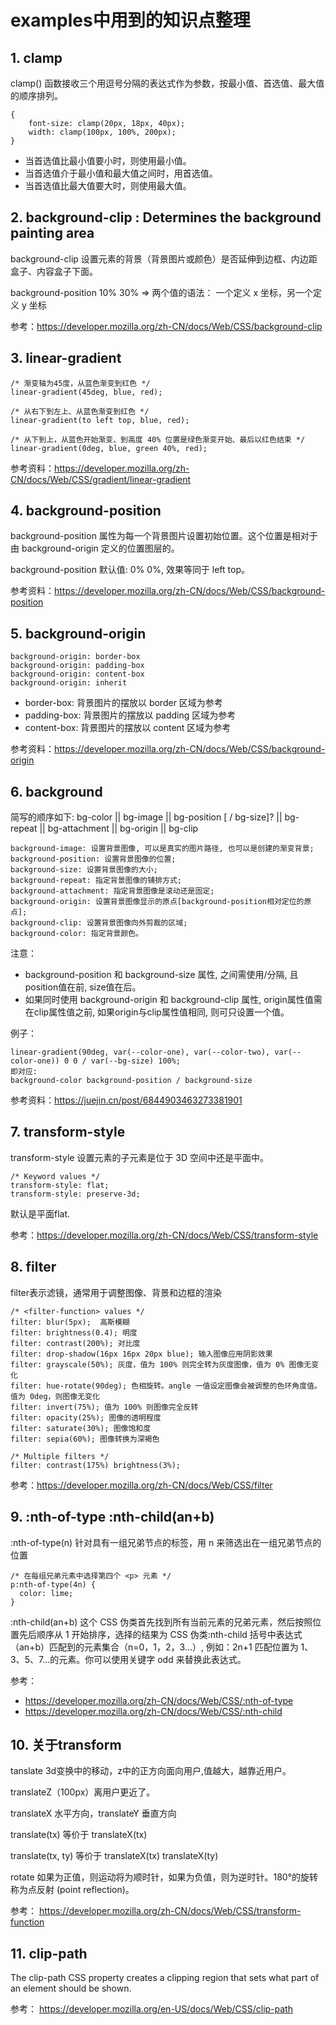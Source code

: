 # examples中用到的知识点整理
## 1. clamp
clamp() 函数接收三个用逗号分隔的表达式作为参数，按最小值、首选值、最大值的顺序排列。
```
{
    font-size: clamp(20px, 18px, 40px); 
    width: clamp(100px, 100%, 200px);
}
```
- 当首选值比最小值要小时，则使用最小值。
- 当首选值介于最小值和最大值之间时，用首选值。
- 当首选值比最大值要大时，则使用最大值。

## 2. background-clip : Determines the background painting area
background-clip  设置元素的背景（背景图片或颜色）是否延伸到边框、内边距盒子、内容盒子下面。

background-position 10% 30% => 两个值的语法： 一个定义 x 坐标，另一个定义 y 坐标

参考：https://developer.mozilla.org/zh-CN/docs/Web/CSS/background-clip

## 3. linear-gradient
```
/* 渐变轴为45度，从蓝色渐变到红色 */
linear-gradient(45deg, blue, red);

/* 从右下到左上、从蓝色渐变到红色 */
linear-gradient(to left top, blue, red);

/* 从下到上，从蓝色开始渐变、到高度 40% 位置是绿色渐变开始、最后以红色结束 */
linear-gradient(0deg, blue, green 40%, red);
```

参考资料：https://developer.mozilla.org/zh-CN/docs/Web/CSS/gradient/linear-gradient

## 4. background-position 
background-position  属性为每一个背景图片设置初始位置。这个位置是相对于由 background-origin 定义的位置图层的。

background-position 默认值: 0% 0%, 效果等同于 left top。

参考资料：https://developer.mozilla.org/zh-CN/docs/Web/CSS/background-position

## 5. background-origin
```
background-origin: border-box
background-origin: padding-box
background-origin: content-box
background-origin: inherit
```
- border-box: 背景图片的摆放以 border 区域为参考
- padding-box: 背景图片的摆放以 padding 区域为参考
- content-box: 背景图片的摆放以 content 区域为参考

参考资料：https://developer.mozilla.org/zh-CN/docs/Web/CSS/background-origin

## 6. background
简写的顺序如下: bg-color || bg-image || bg-position [ / bg-size]? || bg-repeat || bg-attachment || bg-origin || bg-clip

```
background-image: 设置背景图像, 可以是真实的图片路径, 也可以是创建的渐变背景;
background-position: 设置背景图像的位置;
background-size: 设置背景图像的大小;
background-repeat: 指定背景图像的铺排方式;
background-attachment: 指定背景图像是滚动还是固定;
background-origin: 设置背景图像显示的原点[background-position相对定位的原点];
background-clip: 设置背景图像向外剪裁的区域;
background-color: 指定背景颜色。
```

注意：
- background-position 和 background-size 属性, 之间需使用/分隔, 且position值在前, size值在后。
- 如果同时使用 background-origin 和 background-clip 属性, origin属性值需在clip属性值之前, 如果origin与clip属性值相同, 则可只设置一个值。

例子：
```
linear-gradient(90deg, var(--color-one), var(--color-two), var(--color-one)) 0 0 / var(--bg-size) 100%;
即对应: 
background-color background-position / background-size
```

参考资料：https://juejin.cn/post/6844903463273381901

## 7. transform-style
transform-style 设置元素的子元素是位于 3D 空间中还是平面中。
```
/* Keyword values */
transform-style: flat;
transform-style: preserve-3d;
```
默认是平面flat.

参考：https://developer.mozilla.org/zh-CN/docs/Web/CSS/transform-style


## 8. filter
filter表示滤镜，通常用于调整图像、背景和边框的渲染

```
/* <filter-function> values */
filter: blur(5px);  高斯模糊
filter: brightness(0.4); 明度
filter: contrast(200%); 对比度
filter: drop-shadow(16px 16px 20px blue); 输入图像应用阴影效果
filter: grayscale(50%); 灰度，值为 100% 则完全转为灰度图像，值为 0% 图像无变化
filter: hue-rotate(90deg); 色相旋转。angle 一值设定图像会被调整的色环角度值。值为 0deg，则图像无变化
filter: invert(75%); 值为 100% 则图像完全反转
filter: opacity(25%); 图像的透明程度
filter: saturate(30%); 图像饱和度
filter: sepia(60%); 图像转换为深褐色

/* Multiple filters */
filter: contrast(175%) brightness(3%);
```
参考：https://developer.mozilla.org/zh-CN/docs/Web/CSS/filter

## 9. :nth-of-type  :nth-child(an+b)
:nth-of-type(n) 针对具有一组兄弟节点的标签，用 n 来筛选出在一组兄弟节点的位置
```
/* 在每组兄弟元素中选择第四个 <p> 元素 */
p:nth-of-type(4n) {
  color: lime;
}
```
:nth-child(an+b) 这个 CSS 伪类首先找到所有当前元素的兄弟元素，然后按照位置先后顺序从 1 开始排序，选择的结果为 CSS 伪类:nth-child 括号中表达式（an+b）匹配到的元素集合（n=0，1，2，3...）,
例如：2n+1 匹配位置为 1、3、5、7...的元素。你可以使用关键字 odd 来替换此表达式。

参考： 
- https://developer.mozilla.org/zh-CN/docs/Web/CSS/:nth-of-type
- https://developer.mozilla.org/zh-CN/docs/Web/CSS/:nth-child

## 10. 关于transform
tanslate 3d变换中的移动，z中的正方向面向用户,值越大，越靠近用户。

translateZ（100px）离用户更近了。

translateX 水平方向，translateY 垂直方向

translate(tx) 等价于 translateX(tx)

translate(tx, ty) 等价于 translateX(tx) translateX(ty)

rotate 如果为正值，则运动将为顺时针，如果为负值，则为逆时针。180°的旋转称为点反射 (point reflection)。

参考： https://developer.mozilla.org/zh-CN/docs/Web/CSS/transform-function


## 11. clip-path
The clip-path CSS property creates a clipping region that sets what part of an element should be shown.

参考： https://developer.mozilla.org/en-US/docs/Web/CSS/clip-path